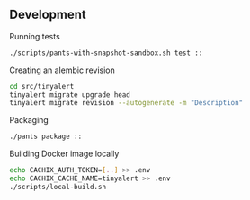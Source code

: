 ## Development

Running tests

```sh
./scripts/pants-with-snapshot-sandbox.sh test ::
```

Creating an alembic revision

```sh
cd src/tinyalert
tinyalert migrate upgrade head
tinyalert migrate revision --autogenerate -m "Description"
```

Packaging

```sh
./pants package ::
```

Building Docker image locally

```sh
echo CACHIX_AUTH_TOKEN=[..] >> .env
echo CACHIX_CACHE_NAME=tinyalert >> .env
./scripts/local-build.sh
```
